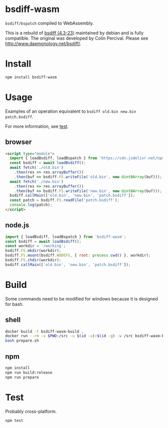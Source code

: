 # bsdiff-wasm

`bsdiff/bspatch` compiled to WebAssembly.

This is a rebuild of [bsdiff (4.3-23)](https://packages.debian.org/en/bookworm/bsdiff) maintained by debian and is fully compatible.
The original was developed by Colin Percival. Please see http://www.daemonology.net/bsdiff/.

# Install
```sh
npm install bsdiff-wasm
```

# Usage
Examples of an operation equivalent to `bsdiff old.bin new.bin patch.bsdiff`.

For more information, see [test](./test).

## browser
```html
<script type="module">
  import { loadBsdiff, loadBspatch } from 'https://cdn.jsdelivr.net/npm/bsdiff-wasm';
  const bsdiff = await loadBsdiff();
  await fetch('./old.bin')
    .then(res => res.arrayBuffer())
    .then(buf => bsdiff.FS.writeFile('old.bin', new Uint8Array(buf)));
  await fetch('./new.bin')
    .then(res => res.arrayBuffer())
    .then(buf => bsdiff.FS.writeFile('new.bin', new Uint8Array(buf)));
  bsdiff.callMain(['old.bin', 'new.bin', 'patch.bsdiff']);
  const patch = bsdiff.FS.readFile('patch.bsdiff');
  console.log(patch);
</script>
```

## node.js
```js
import { loadBsdiff, loadBspatch } from 'bsdiff-wasm';
const bsdiff = await loadBsdiff();
const workdir = '/working';
bsdiff.FS.mkdir(workdir);
bsdiff.FS.mount(bsdiff.NODEFS, { root: process.cwd() }, workdir);
bsdiff.FS.chdir(workdir);
bsdiff.callMain(['old.bin', 'new.bin', 'patch.bsdiff']);
```

# Build
Some commands need to be modified for windows because it is designed for bash.

## shell

```sh
docker build -t bsdiff-wasm-build .
docker run --rm -v $PWD:/src -u $(id -u):$(id -g) -w /src bsdiff-wasm-build /bin/bash build.sh
bash prepare.sh
```

## npm

```sh
npm install
npm run build:release
npm run prepare
```

# Test
Probably cross-platform.

```sh
npm test
```

